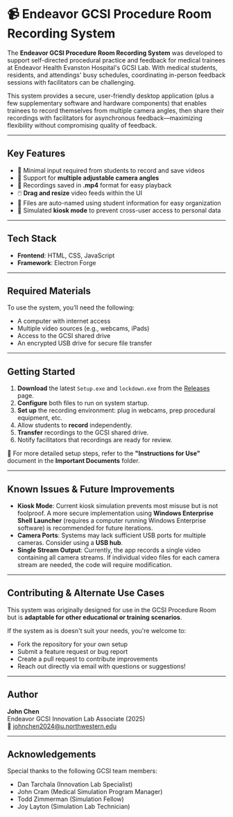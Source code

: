 # 📹 Endeavor GCSI Procedure Room Recording System

The **Endeavor GCSI Procedure Room Recording System** was developed to support self-directed procedural practice and feedback for medical trainees at Endeavor Health Evanston Hospital's GCSI Lab. With medical students, residents, and attendings' busy schedules, coordinating in-person feedback sessions with facilitators can be challenging.

This system provides a secure, user-friendly desktop application (plus a few supplementary software and hardware components) that enables trainees to record themselves from multiple camera angles, then share their recordings with facilitators for asynchronous feedback—maximizing flexibility without compromising quality of feedback.

---

## Key Features

- 🔴 Minimal input required from students to record and save videos  
- 🎥 Support for **multiple adjustable camera angles**  
- 💾 Recordings saved in **.mp4** format for easy playback  
- 🖱️ **Drag and resize** video feeds within the UI  
- 🧾 Files are auto-named using student information for easy organization  
- 🔐 Simulated **kiosk mode** to prevent cross-user access to personal data  

---

## Tech Stack

- **Frontend**: HTML, CSS, JavaScript  
- **Framework**: Electron Forge  

---

## Required Materials

To use the system, you’ll need the following:

- A computer with internet access  
- Multiple video sources (e.g., webcams, iPads)  
- Access to the GCSI shared drive  
- An encrypted USB drive for secure file transfer  

---

## Getting Started

1. **Download** the latest `Setup.exe` and `lockdown.exe` from the [Releases](https://github.com/your-repo/releases) page.  
2. **Configure** both files to run on system startup.  
3. **Set up** the recording environment: plug in webcams, prep procedural equipment, etc.  
4. Allow students to **record** independently.  
5. **Transfer** recordings to the GCSI shared drive.  
6. Notify facilitators that recordings are ready for review.

📄 For more detailed setup steps, refer to the **"Instructions for Use"** document in the **Important Documents** folder.

---

## Known Issues & Future Improvements

- **Kiosk Mode**: Current kiosk simulation prevents most misuse but is not foolproof. A more secure implementation using **Windows Enterprise Shell Launcher** (requires a computer running Windows Enterprise software) is recommended for future iterations.
- **Camera Ports**: Systems may lack sufficient USB ports for multiple cameras. Consider using a **USB hub**.
- **Single Stream Output**: Currently, the app records a single video containing all camera streams. If individual video files for each camera stream are needed, the code will require modification.

---

## Contributing & Alternate Use Cases

This system was originally designed for use in the GCSI Procedure Room but is **adaptable for other educational or training scenarios**.

If the system as is doesn't suit your needs, you're welcome to:

- Fork the repository for your own setup  
- Submit a feature request or bug report  
- Create a pull request to contribute improvements  
- Reach out directly via email with questions or suggestions!

---

## Author

**John Chen**  
Endeavor GCSI Innovation Lab Associate (2025)  
📧 johnchen2024@u.northwestern.edu

---

## Acknowledgements

Special thanks to the following GCSI team members:

- Dan Tarchala  (Innovation Lab Specialist)
- John Cram  (Medical Simulation Program Manager)
- Todd Zimmerman (Simulation Fellow)
- Joy Layton  (Simulation Lab Technician)
